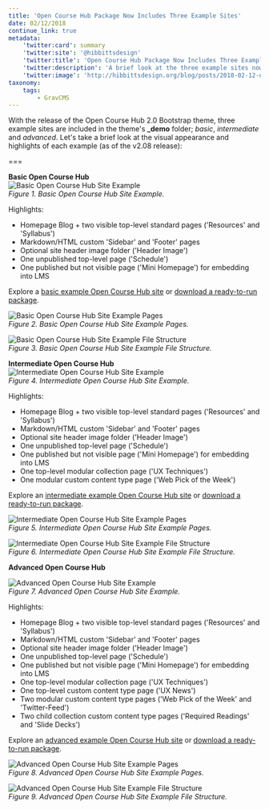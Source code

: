 ```yaml
---
title: 'Open Course Hub Package Now Includes Three Example Sites'
date: 02/12/2018
continue_link: true
metadata:
    'twitter:card': summary
    'twitter:site': '@hibbittsdesign'
    'twitter:title': 'Open Course Hub Package Now Includes Three Example Sites'
    'twitter:description': 'A brief look at the three example sites now included with the Open Course Hub Package.'
    'twitter:image': 'http://hibbittsdesign.org/blog/posts/2018-02-12-open-course-hub-now-includes-three-example-sites/intermediate-open-course-hub.png'
taxonomy:
    tags:
        - GravCMS
---
```


With the release of the Open Course Hub 2.0 Bootstrap theme, three example sites are included in the theme's **_demo** folder; _basic_, _intermediate_ and _advanced_. Let's take a brief look at the visual appearance and highlights of each example (as of the v2.08 release):

===

**Basic Open Course Hub**  
![Basic Open Course Hub Site Example](basic-open-course-hub.png)  
_Figure 1. Basic Open Course Hub Site Example._

Highlights:  
* Homepage Blog + two visible top-level standard pages ('Resources' and 'Syllabus')
* Markdown/HTML custom 'Sidebar' and 'Footer' pages
* Optional site header image folder ('Header Image')
* One unpublished top-level page ('Schedule')
* One published but not visible page ('Mini Homepage') for embedding into LMS

Explore a [basic example Open Course Hub site](http://demo.hibbittsdesign.org/grav-skeleton-course-hub-site-basic/) or [download a ready-to-run package](http://www.hibbittsdesign.org/blog/downloads/grav-skeleton-course-hub-site-basic.zip).

![Basic Open Course Hub Site Example Pages](basic-site-pages.png)  
_Figure 2. Basic Open Course Hub Site Example Pages._

![Basic Open Course Hub Site Example File Structure](basic-file-structure-brackets.png)  
_Figure 3. Basic Open Course Hub Site Example File Structure._

**Intermediate Open Course Hub**  
![Intermediate Open Course Hub Site Example](intermediate-open-course-hub.png)  
_Figure 4. Intermediate Open Course Hub Site Example._

Highlights:  
* Homepage Blog + two visible top-level standard pages ('Resources' and 'Syllabus')
* Markdown/HTML custom 'Sidebar' and 'Footer' pages
* Optional site header image folder ('Header Image')
* One unpublished top-level page ('Schedule')
* One published but not visible page ('Mini Homepage') for embedding into LMS
* One top-level modular collection page ('UX Techniques')
* One modular custom content type page ('Web Pick of the Week')

Explore an [intermediate example Open Course Hub site](http://demo.hibbittsdesign.org/grav-skeleton-course-hub-site-intermediate/) or [download a ready-to-run package](http://www.hibbittsdesign.org/blog/downloads/grav-skeleton-course-hub-site-intermediate.zip).

![Intermediate Open Course Hub Site Example Pages](intermediate-site-pages.png)  
_Figure 5. Intermediate Open Course Hub Site Example Pages._

![Intermediate Open Course Hub Site Example File Structure](intermediate-file-structure-brackets.png)  
_Figure 6. Intermediate Open Course Hub Site Example File Structure._

**Advanced Open Course Hub**  

![Advanced Open Course Hub Site Example](advanced-open-course-hub.png)  
_Figure 7. Advanced Open Course Hub Site Example._

Highlights:  
* Homepage Blog + two visible top-level standard pages ('Resources' and 'Syllabus')
* Markdown/HTML custom 'Sidebar' and 'Footer' pages
* Optional site header image folder ('Header Image')
* One unpublished top-level page ('Schedule')
* One published but not visible page ('Mini Homepage') for embedding into LMS
* One top-level modular collection page ('UX Techniques')
* One top-level custom content type page ('UX News')
* Two modular custom content type pages ('Web Pick of the Week' and 'Twitter-Feed')
* Two child collection custom content type pages ('Required Readings' and 'Slide Decks')

Explore an [advanced example Open Course Hub site](http://demo.hibbittsdesign.org/grav-skeleton-course-hub-site-advanced/) or [download a ready-to-run package](http://www.hibbittsdesign.org/blog/downloads/grav-skeleton-course-hub-site-advanced.zip).

![Advanced Open Course Hub Site Example Pages](advanced-site-pages.png)  
_Figure 8. Advanced Open Course Hub Site Example Pages._

![Advanced Open Course Hub Site Example File Structure](advanced-file-structure-brackets.png)  
_Figure 9. Advanced Open Course Hub Site Example File Structure._
